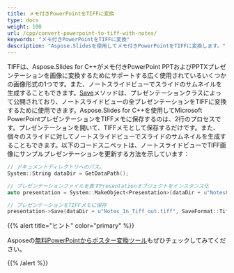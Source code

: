 ```yaml
---
title: メモ付きPowerPointをTIFFに変換
type: docs
weight: 100
url: /cpp/convert-powerpoint-to-tiff-with-notes/
keywords: "メモ付きPowerPointをTIFFに変換"
description: "Aspose.Slidesを使用してメモ付きPowerPointをTIFFに変換します。"
---
```


TIFFは、Aspose.Slides for C++がメモ付きPowerPoint PPTおよびPPTXプレゼンテーションを画像に変換するためにサポートする広く使用されているいくつかの画像形式の1つです。また、ノートスライドビューでスライドのサムネイルを生成することもできます。[Save](https://reference.aspose.com/slides/cpp/class/aspose.slides.presentation#afcd59ec697bf05c10f78c3869de2ec9e)メソッドは、プレゼンテーションクラスによって公開されており、ノートスライドビューの全プレゼンテーションをTIFFに変換するために使用できます。Aspose.Slides for C++を使用してMicrosoft PowerPointプレゼンテーションをTIFFメモに保存するのは、2行のプロセスです。プレゼンテーションを開いて、TIFFメモとして保存するだけです。また、個々のスライドに対してノートスライドビューでスライドのサムネイルを生成することもできます。以下のコードスニペットは、ノートスライドビューでTIFF画像にサンプルプレゼンテーションを更新する方法を示しています：

``` cpp
// ドキュメントディレクトリへのパス。
System::String dataDir = GetDataPath();

// プレゼンテーションファイルを表すPresentationオブジェクトをインスタンス化
auto presentation = System::MakeObject<Presentation>(dataDir + u"NotesFile.pptx");

// プレゼンテーションをTIFFメモに保存
presentation->Save(dataDir + u"Notes_In_Tiff_out.tiff", SaveFormat::Tiff);
```

{{% alert title="ヒント" color="primary" %}}

Asposeの[無料PowerPointからポスター変換ツール](https://products.aspose.app/slides/conversion/convert-ppt-to-poster-online)もぜひチェックしてみてください。

{{% /alert %}}